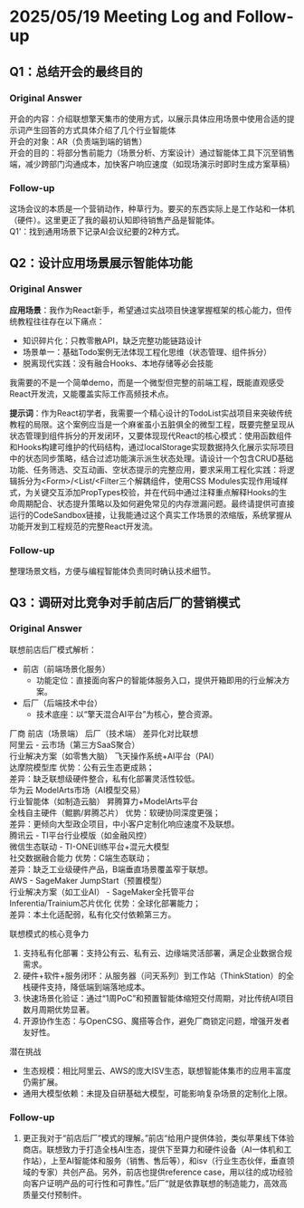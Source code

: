 # 2025/05/19 Meeting Log and Follow-up

## Q1：总结开会的最终目的
### Original Answer
开会的内容：介绍联想擎天集市的使用方式，以展示具体应用场景中使用合适的提示词产生回答的方式具体介绍了几个行业智能体  
开会的对象：AR（负责端到端的销售）  
开会的目的：将部分售前能力（场景分析、方案设计）通过智能体工具下沉至销售端，减少跨部门沟通成本，加快客户响应速度（如现场演示时即时生成方案草稿）
### Follow-up
这场会议的本质是一个营销动作，种草行为。要买的东西实际上是工作站和一体机（硬件）。这里更正了我的最初认知即待销售产品是智能体。  
Q1'：找到通用场景下记录AI会议纪要的2种方式。

## Q2：设计应用场景展示智能体功能
### Original Answer
**应用场景**：我作为React新手，希望通过实战项目快速掌握框架的核心能力，但传统教程往往存在以下痛点：  
- 知识碎片化：只教零散API，缺乏完整功能链路设计
- 场景单一：基础Todo案例无法体现工程化思维（状态管理、组件拆分）
- 脱离现代实践：没有融合Hooks、本地存储等必会技能  
  
我需要的不是一个简单demo，而是一个微型但完整的前端工程，既能直观感受React开发流，又能覆盖实际工作高频技术点。

**提示词**：作为React初学者，我需要一个精心设计的TodoList实战项目来突破传统教程的局限。这个案例应当是一个麻雀虽小五脏俱全的微型工程，既要完整呈现从状态管理到组件拆分的开发闭环，又要体现现代React的核心模式：使用函数组件和Hooks构建可维护的代码结构，通过localStorage实现数据持久化展示实际项目中的状态同步策略，结合过滤功能演示派生状态处理。请设计一个包含CRUD基础功能、任务筛选、交互动画、空状态提示的完整应用，要求采用工程化实践：将逻辑拆分为&lt;Form>/&lt;List/&lt;Filter三个解耦组件，使用CSS Modules实现作用域样式，为关键交互添加PropTypes校验，并在代码中通过注释重点解释Hooks的生命周期配合、状态提升策略以及如何避免常见的内存泄漏问题。最终请提供可直接运行的CodeSandbox链接，让我能通过这个真实工作场景的浓缩版，系统掌握从功能开发到工程规范的完整React开发流。
### Follow-up
整理场景文档，方便与编程智能体负责同时确认技术细节。

## Q3：调研对比竞争对手前店后厂的营销模式
### Original Answer
联想前店后厂模式解析：  
- 前店（前端场景化服务）  
    - 功能定位：直接面向客户的智能体服务入口，提供开箱即用的行业解决方案。
- 后厂（后端技术中台）  
    - 技术底座：以“擎天混合AI平台”为核心，整合资源。

厂商	前店（场景端）	后厂（技术端）	差异化对比联想  
阿里云	- 云市场（第三方SaaS聚合）  
行业解决方案（如零售大脑）	飞天操作系统+AI平台（PAI）  
达摩院模型库	优势：公有云生态更成熟；  
差异：缺乏联想级硬件整合，私有化部署灵活性较低。  
华为云	ModelArts市场（AI模型交易）  
行业智能体（如制造云脑）	昇腾算力+ModelArts平台  
全栈自主硬件（鲲鹏/昇腾芯片）	优势：软硬协同深度更强；  
差异：更倾向大型政企项目，中小客户定制化响应速度不及联想。  
腾讯云	- TI平台行业模版（如金融风控）  
微信生态联动	- TI-ONE训练平台+混元大模型  
社交数据融合能力	优势：C端生态联动；  
差异：缺乏工业级硬件产品，B端垂直场景覆盖窄于联想。  
AWS	- SageMaker JumpStart（预置模型）  
行业解决方案（如工业AI）	- SageMaker全托管平台  
Inferentia/Trainium芯片优化	优势：全球化部署能力；  
差异：本土化适配弱，私有化交付依赖第三方。  

联想模式的核心竞争力
1.	支持私有化部署：支持公有云、私有云、边缘端灵活部署，满足企业数据合规需求。
2.	硬件+软件+服务闭环：从服务器（问天系列）到工作站（ThinkStation）的全栈硬件支持，降低端到端落地成本。
3.	快速场景化验证：通过“1周PoC”和预置智能体缩短交付周期，对比传统AI项目数月周期优势显著。
4.	开源协作生态：与OpenCSG、魔搭等合作，避免厂商锁定问题，增强开发者友好性。

潜在挑战
- 生态规模：相比阿里云、AWS的庞大ISV生态，联想智能体集市的应用丰富度仍需扩展。
- 通用大模型依赖：未提及自研基础大模型，可能影响复杂场景的定制化上限。

### Follow-up
1. 更正我对于“前店后厂”模式的理解。”前店“给用户提供体验，类似苹果线下体验商店。联想致力于打造全栈AI生态，提供下至算力和硬件设备（AI一体机和工作站），上至AI智能体和服务（销售、售后等），和isv（行业生态伙伴，垂直领域的专家）共创产品。另外，前店也提供reference case，用以往的成功经验向客户证明产品的可行性和可靠性。”后厂“就是依靠联想的制造能力，高效高质量交付预制件。
